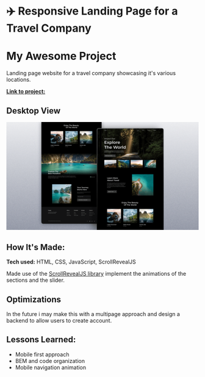 # ✈️ Responsive Landing Page for a Travel Company

# My Awesome Project
Landing page website for a travel company showcasing it's various locations.

<a href="https://lucasperrotaroriz.github.io/Travel-Landing-Page-01/" target="_blank">**Link to project:** </a>

## Desktop View
![preview img](https://github.com/LucasPerrotaRoriz/Travel-Landing-Page-01/blob/main/preview.png?raw=true)

<!-- 
## Mobile View
![preview img](https://github.com/LucasPerrotaRoriz/Real-State-Landing-Page-01/blob/main/assets/img/real-state-2.gif?raw=true)
-->

## How It's Made:
**Tech used:** HTML, CSS, JavaScript, ScrollRevealJS

Made use of the <a href="https://scrollrevealjs.org/" target="_blank">ScrollRevealJS library<a/>  implement the animations of the sections and the slider. 

## Optimizations

In the future i may make this with a multipage approach and design a backend to allow users to create account.

## Lessons Learned:

* Mobile first approach
* BEM and code organization
* Mobile navigation animation

<!-- 
## Examples:
Take a look at these couple examples that I have in my own portfolio:

**Palettable:** https://github.com/alecortega/palettable

**Twitter Battle:** https://github.com/alecortega/twitter-battle

**Patch Panel:** https://github.com/alecortega/patch-panel

-->
